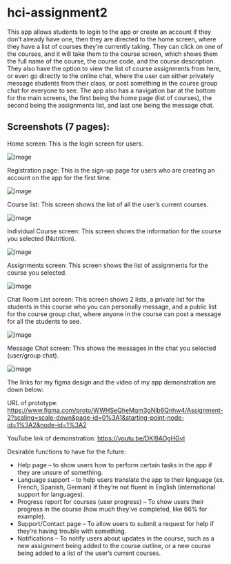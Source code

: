 # hci-assignment2

This app allows students to login to the app or create an account if they don’t already have one, then they are directed to the home screen, where they have a list of courses they’re currently taking. They can click on one of the courses, and it will take them to the course screen, which shows them the full name of the course, the course code, and the course description. They also have the option to view the list of course assignments from here, or even go directly to the online chat, where the user can either privately message students from their class, or post something in the course group chat for everyone to see. The app also has a navigation bar at the bottom for the main screens, the first being the home page (list of courses), the second being the assignments list, and last one being the message chat.

## Screenshots (7 pages):

Home screen: This is the login screen for users.

![image](https://user-images.githubusercontent.com/46930158/219995236-34aa5b92-e948-4c26-bedb-b669b683ce26.png)

Registration page: This is the sign-up page for users who are creating an account on the app for the first time.

![image](https://user-images.githubusercontent.com/46930158/219995284-d7c9539c-94e6-46ac-8458-d5ba98cc8ea3.png)

Course list: This screen shows the list of all the user’s current courses.

![image](https://user-images.githubusercontent.com/46930158/219995338-70214619-9642-450e-9277-ffa6e1c55f0a.png)

Individual Course screen: This screen shows the information for the course you selected (Nutrition).

![image](https://user-images.githubusercontent.com/46930158/219995381-54540501-1a78-4ba1-9f69-96a5349a80b3.png)

Assignments screen: This screen shows the list of assignments for the course you selected.

![image](https://user-images.githubusercontent.com/46930158/219995422-539f2722-6679-4c0e-9b0b-9ef4149f2962.png)

Chat Room List screen: This screen shows 2 lists, a private list for the students in this course who you can personally message, and a public list for the course group chat, where anyone in the course can post a message for all the students to see.

![image](https://user-images.githubusercontent.com/46930158/219995465-d6d2db55-31cc-474e-9acc-2e2eafa1cfe1.png)

Message Chat screen: This shows the messages in the chat you selected (user/group chat).

![image](https://user-images.githubusercontent.com/46930158/219995543-3046abe5-4fe6-4cbe-950d-ec9ef73fffb7.png)



The links for my figma design and the video of my app demonstration are down below:

URL of prototype: https://www.figma.com/proto/WWHSeQheMqm3gNlb6Qnhw4/Assignment-2?scaling=scale-down&page-id=0%3A1&starting-point-node-id=1%3A2&node-id=1%3A2

YouTube link of demonstration: https://youtu.be/DKl9AOgHGyI




Desirable functions to have for the future:
- Help page – to show users how to perform certain tasks in the app if they are unsure of something.
- Language support – to help users translate the app to their language (ex. French, Spanish, German) if they’re not fluent in English (international support for languages).
- Progress report for courses (user progress) – To show users their progress in the course (how much they’ve completed, like 66% for example).
- Support/Contact page – To allow users to submit a request for help if they’re having trouble with something.
- Notifications – To notify users about updates in the course, such as a new assignment being added to the course outline, or a new course being added to a list of the user’s current courses.
